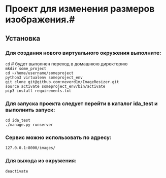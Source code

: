 # Проект для изменения размеров изображения.#

## Установка ##
### Для создания нового виртуального окружения выполните:

`cd` # будет выполнен переход в домашнюю директорию  
`mkdir some_project`  
`cd ~/home/username/someproject`  
`python3 virtualenv someproject_env`  
`git clone git@github.com:neverd1m/ImageResizer.git`  
`source activate someproject_env/bin/activate`  
`pip3 install requirements.txt`

### Для запуска проекта следует перейти в каталог ida_test и выполнить запуск:
`cd ida_test`  
`./manage.py runserver`

### Сервис можно использовать по адресу:
`127.0.0.1:8000/images/`

### Для выхода из окружения:
`deactivate`



